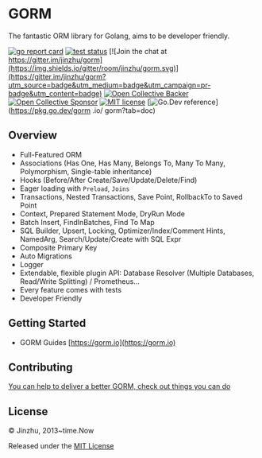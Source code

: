 # GORM

The fantastic ORM library for Golang, aims to be developer friendly.

[![go report card](https://goreportcard.com/badge/github.com/go-gorm/gorm "go report card")](https://goreportcard.com/report/github.com/go-gorm/gorm)
[![test status](https://github.com/go-gorm/gorm/workflows/tests/badge.svg?branch=master "test status")](https://github.com/go-gorm/gorm/actions)
[![Join the chat at https://gitter.im/jinzhu/gorm](https://img.shields.io/gitter/room/jinzhu/gorm.svg)](https://gitter.im/jinzhu/gorm?utm_source=badge&utm_medium=badge&utm_campaign=pr-badge&utm_content=badge)
[![Open Collective Backer](https://opencollective.com/gorm/tiers/backer/badge.svg?label=backer&color=brightgreen "Open Collective Backer")](https://opencollective.com/gorm)
[![Open Collective Sponsor](https://opencollective.com/gorm/tiers/sponsor/badge.svg?label=sponsor&color=brightgreen "Open Collective Sponsor")](https://opencollective.com/gorm)
[![MIT license](https://img.shields.io/badge/license-MIT-brightgreen.svg)](https://opensource.org/licenses/MIT)
[![Go.Dev reference](https://img.shields.io/badge/go.dev-reference-blue?logo=go&logoColor=white)](https://pkg.go.dev/gorm
  .io/
  gorm?tab=doc)

## Overview

* Full-Featured ORM
* Associations (Has One, Has Many, Belongs To, Many To Many, Polymorphism, Single-table inheritance)
* Hooks (Before/After Create/Save/Update/Delete/Find)
* Eager loading with `Preload`, `Joins`
* Transactions, Nested Transactions, Save Point, RollbackTo to Saved Point
* Context, Prepared Statement Mode, DryRun Mode
* Batch Insert, FindInBatches, Find To Map
* SQL Builder, Upsert, Locking, Optimizer/Index/Comment Hints, NamedArg, Search/Update/Create with SQL Expr
* Composite Primary Key
* Auto Migrations
* Logger
* Extendable, flexible plugin API: Database Resolver (Multiple Databases, Read/Write Splitting) / Prometheus…
* Every feature comes with tests
* Developer Friendly

## Getting Started

* GORM Guides [https://gorm.io](https://gorm.io)

## Contributing

[You can help to deliver a better GORM, check out things you can do](https://gorm.io/contribute.html)

## License

© Jinzhu, 2013~time.Now

Released under the [MIT License](https://github.com/go-gorm/gorm/blob/master/License)
